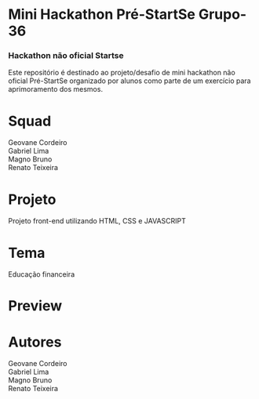# Mini Hackathon Pré-StartSe Grupo-36

### Hackathon não oficial Startse
Este repositório é destinado ao projeto/desafio de mini hackathon não oficial Pré-StartSe organizado por alunos como parte de um exercício para aprimoramento dos mesmos.

# Squad
Geovane Cordeiro <br>
Gabriel Lima <br>
Magno Bruno <br>
Renato Teixeira <br>

# Projeto
Projeto front-end utilizando HTML, CSS e JAVASCRIPT

# Tema
Educação financeira

# Preview

# Autores
Geovane Cordeiro <br>
Gabriel Lima <br>
Magno Bruno <br>
Renato Teixeira <br>
